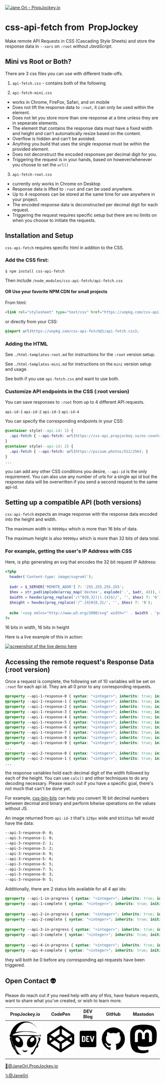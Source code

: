 [![Jane Ori - PropJockey.io](https://img.shields.io/badge/Jane%20Ori%20%F0%9F%91%BD-%F0%9F%A4%8D%20PropJockey.io-7300E6.svg?labelColor=FB04C2&style=plastic)](http://jane.propjockey.io/)

# css-api-fetch from <img src="https://github.com/user-attachments/assets/87119fb5-c39d-429a-9bfd-424f0e100720" alt="" width="30px"> PropJockey
Make remote API Requests in CSS (Cascading Style Sheets) and store the response data in `--vars` on `:root` *without JavaScript*.

## Mini vs Root or Both?

There are 3 css files you can use with different trade-offs.

1) `api-fetch.css` - contains both of the following

2) `api-fetch-mini.css`

* works in Chrome, FireFox, Safari, and on mobile
* Does not lift the response data to `:root`, it can only be used within the element.
* Does not let you store more than one response at a time unless they are in sepearate elements.
* The element that contains the response data must have a fixed width and height and can't automatically resize based on the content.
* Overflow is hidden and can't be avoided.
* Anything you build that uses the single response must be within the provided element.
* Does not deconstruct the encoded responses per decimal digit for you.
* Triggering the request is in your hands, based on however/whenever you choose to set the `url()`

3) `api-fetch-root.css`

* currently only works in Chrome on Desktop
* Response data is lifted to `:root` and can be used anywhere.
* Up to 4 responses can be stored at the same time for use anywhere in your project.
* The encoded response data is deconstructed per decimal digit for each request.
* Triggering the request requires specific setup but there are no limits on when you choose to initiate the requests.


## Installation and Setup

`css-api-fetch` requires specific html in additon to the CSS.

### Add the CSS first:

`$ npm install css-api-fetch`

Then include `/node_modules/css-api-fetch/api-fetch.css`

#### OR Use your favorite NPM CDN for small projects

From html:

```html
<link rel="stylesheet" type="text/css" href="https://unpkg.com/css-api-fetch@1/api-fetch.css">
```

or directly from your CSS:

```css
@import url(https://unpkg.com/css-api-fetch@1/api-fetch.css);
```

### Adding the HTML

See `./html-templates-root.md` for instructions for the `:root` version setup.

See `./html-templates-mini.md` for instructions on the `mini` version setup and usage.

See both if you use `api-fetch.css` and want to use both.

### Customize API endpoints in the CSS (:root version)

You can save responses to `:root` from up to 4 different API requests.

`api-id-1` `api-id-2` `api-id-3` `api-id-4`

You can specify the corresponding endpoints in your CSS:

```css
@container style(--api-id: 1) {
  .api-fetch { --api-fetch: url(https://css-api.propjockey.io/os-country.php); }
}
@container style(--api-id: 2) {
  .api-fetch { --api-fetch: url(https://picsum.photos/512/256); }
}
...
```

you can add any other CSS conditions you desire, `--api-id` is the only requirement. You can also use any number of urls for a single api id but the response data will be overwritten if you send a second request to the same api-id.

## Setting up a compatible API (both versions)

`css-api-fetch` expects an image response with the response data encoded into the height and width.

The maximum width is `99999px` which is more than 16 bits of data.

The maximum height is also `99999px` which is more than 32 bits of data total.

### For example, getting the user's IP Address with CSS

Here, is php generating an svg that encodes the 32 bit request IP Address:

```php
<?php
  header('Content-type: image/svg+xml');

  $adr = $_SERVER['REMOTE_ADDR'] ?: '255.255.255.255';
  $hex = str_pad(implode(array_map('dechex', explode('.', $adr, 4))), 8, '0', STR_PAD_LEFT);
  $width = hexdec(preg_replace('/(^0{0,3})|(.{4}$)/', '', $hex) ?: '0');
  $height = hexdec(preg_replace('/^.{4}0{0,3}/', '', $hex) ?: '0');

  echo '<svg xmlns="http://www.w3.org/2000/svg" width="' . $width . 'px" height="' . $height . 'px"></svg>';
?>
```

16 bits in width, 16 bits in height

Here is a live example of this in action:

[![screenshot of the live demo here](https://github.com/user-attachments/assets/2248a215-cb69-4708-860c-cd1b644f6422)](https://codepen.io/propjockey/pen/pvzrWyG/f753d87ebc1dd25fb6f5d674698fb7a0?editors=1100)


## Accessing the remote request's Response Data (:root version)

Once a request is complete, the following set of 10 variables will be set on `:root` for each api id. They are all 0 prior to any corresponding requests.

```css
@property --api-1-response-0 { syntax: "<integer>"; inherits: true; initial-value: 0; }
@property --api-1-response-1 { syntax: "<integer>"; inherits: true; initial-value: 0; }
@property --api-1-response-2 { syntax: "<integer>"; inherits: true; initial-value: 0; }
@property --api-1-response-3 { syntax: "<integer>"; inherits: true; initial-value: 0; }
@property --api-1-response-4 { syntax: "<integer>"; inherits: true; initial-value: 0; }
@property --api-1-response-5 { syntax: "<integer>"; inherits: true; initial-value: 0; }
@property --api-1-response-6 { syntax: "<integer>"; inherits: true; initial-value: 0; }
@property --api-1-response-7 { syntax: "<integer>"; inherits: true; initial-value: 0; }
@property --api-1-response-8 { syntax: "<integer>"; inherits: true; initial-value: 0; }
@property --api-1-response-9 { syntax: "<integer>"; inherits: true; initial-value: 0; }
...
@property --api-2-response-0 { syntax: "<integer>"; inherits: true; initial-value: 0; }
@property --api-2-response-1 { syntax: "<integer>"; inherits: true; initial-value: 0; }
...
```

the response variables hold each decimal digit of the width followed by each of the height. You can use `calc()` and other techniques to do any decoding necessary. Please reach out if you have a specific goal, there's not much that can't be done yet.

For example, [css-bin-bits](https://propjockey.github.io/css-bin-bits/) can help you convert 16 bit decimal numbers between decimal and binary and perform bitwise operations on the values without JS.

An image returned from `api-id-3` that's `129px` wide and `65535px` tall would have the data:

```css
--api-3-response-0: 0;
--api-3-response-1: 0;
--api-3-response-2: 1;
--api-3-response-3: 2;
--api-3-response-4: 9;
--api-3-response-5: 6;
--api-3-response-6: 5;
--api-3-response-7: 5;
--api-3-response-8: 3;
--api-3-response-9: 5;
```

Additionally, there are 2 status bits available for all 4 api ids:

```css
@property --api-1-in-progress { syntax: "<integer>"; inherits: true; initial-value: 0; }
@property --api-1-complete { syntax: "<integer>"; inherits: true; initial-value: 0; }

@property --api-2-in-progress { syntax: "<integer>"; inherits: true; initial-value: 0; }
@property --api-2-complete { syntax: "<integer>"; inherits: true; initial-value: 0; }

@property --api-3-in-progress { syntax: "<integer>"; inherits: true; initial-value: 0; }
@property --api-3-complete { syntax: "<integer>"; inherits: true; initial-value: 0; }

@property --api-4-in-progress { syntax: "<integer>"; inherits: true; initial-value: 0; }
@property --api-4-complete { syntax: "<integer>"; inherits: true; initial-value: 0; }
```

they will both be 0 before any corresponding api requests have been triggered.

## Open Contact 👽

Please do reach out if you need help with any of this, have feature requests, want to share what you've created, or wish to learn more.

| PropJockey.io | CodePen | DEV Blog | GitHub | Mastodon |
| --- | --- | --- | --- | --- |
| [![PropJockey.io](https://raw.githubusercontent.com/propjockey/propjockey-brand/main/external-social/100px/propjockey-lines.svg)](https://propjockey.io) | [![CodePen](https://raw.githubusercontent.com/propjockey/propjockey-brand/main/external-social/100px/codepen.svg)](https://codepen.io/propjockey) | [![DEV Blog](https://raw.githubusercontent.com/propjockey/propjockey-brand/main/external-social/100px/dev.svg)](https://dev.to/janeori) | [![GitHub](https://raw.githubusercontent.com/propjockey/propjockey-brand/main/external-social/100px/github.svg)](https://github.com/propjockey) | [![Mastodon](https://raw.githubusercontent.com/propjockey/propjockey-brand/main/external-social/100px/mastodon.svg)](https://front-end.social/@JaneOri) |


[🦋@JaneOri.PropJockey.io](https://bsky.app/profile/janeori.propjockey.io)

[𝕏@Jane0ri](https://x.com/jane0ri)

